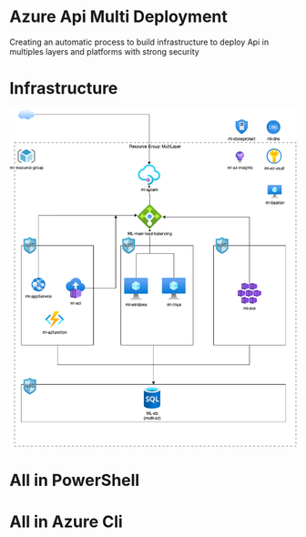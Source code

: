 # Azure Api Multi Deployment
Creating an automatic process to build infrastructure to deploy Api in multiples layers and platforms with strong security
# Infrastructure
![Infrastructure](/images/az-multi-deployment-infra.png)
# All in PowerShell

# All in Azure Cli

